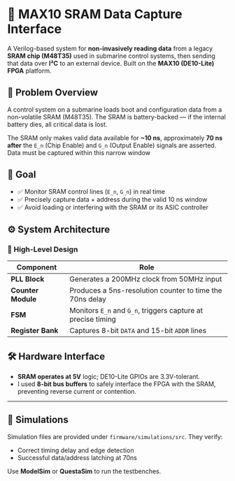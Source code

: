 # 🧠 MAX10 SRAM Data Capture Interface

A Verilog-based system for **non-invasively reading data** from a legacy **SRAM chip (M48T35)** used in submarine control systems, then sending that data over **I²C** to an external device. Built on the **MAX10 (DE10-Lite) FPGA** platform.


## 🚧 Problem Overview

A control system on a submarine loads boot and configuration data from a non-volatile SRAM (M48T35). The SRAM is battery-backed — if the internal battery dies, all critical data is lost.

The SRAM only makes valid data available for **~10 ns**, approximately **70 ns after** the `E_n` (Chip Enable) and `G_n` (Output Enable) signals are asserted. Data must be captured within this narrow window


## 🎯 Goal

- ✅ Monitor SRAM control lines (`E_n`, `G_n`) in real time
- ✅ Precisely capture data + address during the valid 10 ns window
- ✅ Avoid loading or interfering with the SRAM or its ASIC controller


## ⚙️ System Architecture

### 🔩 High-Level Design

| Component         | Role                                                                  |
|-------------------|-----------------------------------------------------------------------|
| **PLL Block**     | Generates a 200MHz clock from 50MHz input                          	|
| **Counter Module**| Produces a 5ns-resolution counter to time the 70ns delay				|
| **FSM**           | Monitors `E_n` and `G_n`, triggers capture at precise timing          |
| **Register Bank** | Captures 8-bit `DATA` and 15-bit `ADDR` lines                         |

## 🛠️ Hardware Interface

- **SRAM operates at 5V** logic; DE10-Lite GPIOs are 3.3V-tolerant.
- I used **8-bit bus buffers** to safely interface the FPGA with the SRAM, preventing reverse current or contention.


---

## 🔬 Simulations

Simulation files are provided under `firmware/simulations/src`. They verify:

- Correct timing delay and edge detection
- Successful data/address latching at 70ns

Use **ModelSim** or **QuestaSim** to run the testbenches.


